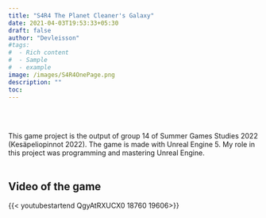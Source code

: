 ```yaml
---
title: "S4R4 The Planet Cleaner's Galaxy"
date: 2021-04-03T19:53:33+05:30
draft: false
author: "Devleisson"
#tags:
#  - Rich content
#  - Sample
#  - example
image: /images/S4R4OnePage.png
description: ""
toc: 
---
```


<br>
<br>

This game project is the output of group 14 of Summer Games Studies 2022 (Kesäpeliopinnot 2022). The game is made with Unreal Engine 5. My role in this project was programming and mastering Unreal Engine.
<br>
<br>

## Video of the game
{{< youtubestartend QgyAtRXUCX0 18760 19606>}}
<br>



<br>
<br>
<br>
<br>

